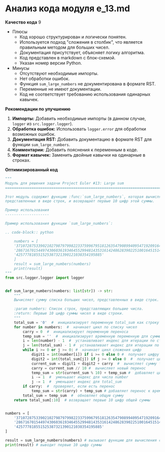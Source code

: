 # Анализ кода модуля e_13.md

**Качество кода**
9
-   Плюсы
    - Код хорошо структурирован и логически понятен.
    -  Используется подход "сложения в столбик", что является правильным методом для больших чисел.
    -  Документация присутствует, объясняет логику алгоритма.
    -  Код представлен в markdown с блок-схемой.
    -  Указан номер версии Python.
-   Минусы
    -   Отсутствуют необходимые импорты.
    -   Нет обработки ошибок.
    -   Функция `sum_large_numbers` не документирована в формате RST.
    -   Переменные не имеют документации.
    -   Код не соответствует требованию использования одинарных кавычек.

**Рекомендации по улучшению**

1.  **Импорты:** Добавить необходимые импорты (в данном случае, `logger` из `src.logger.logger`).
2.  **Обработка ошибок:** Использовать `logger.error` для обработки возможных ошибок.
3.  **Документация RST:** Добавить документацию в формате RST для функции `sum_large_numbers`.
4.  **Комментарии:** Добавить пояснения к переменным в коде.
5.  **Формат кавычек:** Заменить двойные кавычки на одинарные в строках.

**Оптимизированный код**

```python
"""
Модуль для решения задачи Project Euler #13: Large sum
=========================================================================================

Этот модуль содержит функцию :func:`sum_large_numbers`, которая вычисляет сумму больших чисел,
представленных в виде строк, и возвращает первые 10 цифр этой суммы.

Пример использования
--------------------

Пример использования функции `sum_large_numbers`:

.. code-block:: python

    numbers = [
    '371072875339021027987979982233759967951812635479089940954719209164251977823480',
    '286716701544974306036193464552994814353161424862839022510016451514759999953590',
    '425777818551525387321390121038354195885'
    ]
    result = sum_large_numbers(numbers)
    print(result)
"""
from src.logger.logger import logger


def sum_large_numbers(numbers: list[str]) -> str:
    """
    Вычисляет сумму списка больших чисел, представленных в виде строк.

    :param numbers: Список строк, представляющих большие числа.
    :return: Первые 10 цифр суммы чисел в виде строки.
    """
    total_sum = '0'  #  инициализирует переменную total_sum как строку '0'
    for number in numbers:  #  начинает цикл по списку чисел
        carry = 0  #  инициализирует переменную переноса
        temp_sum = ''  #  инициализирует временную переменную для суммы
        i = len(number) - 1  #  устанавливает индекс для итерации по строке number
        j = len(total_sum) - 1 #  устанавливает индекс для итерации по строке total_sum
        while i >= 0 or j >= 0: #  начинает цикл сложения цифр
            digit1 = int(number[i]) if i >= 0 else 0 #  получает цифру из числа number или 0
            digit2 = int(total_sum[j]) if j >= 0 else 0  #  получает цифру из total_sum или 0
            current_sum = digit1 + digit2 + carry  #  вычисляет сумму текущих цифр и переноса
            carry = current_sum // 10 #  вычисляет новый перенос
            temp_sum = str(current_sum % 10) + temp_sum #  добавляет цифру к временной сумме
            i -= 1  #  уменьшает индекс для числа number
            j -= 1  #  уменьшает индекс для total_sum
        if carry:  #  проверяет, если есть перенос
            temp_sum = str(carry) + temp_sum # добавляет перенос к временной сумме
        total_sum = temp_sum  #  обновляет общую сумму
    return total_sum[:10]  # возвращает первые 10 цифр общей суммы


numbers = [
    '371072875339021027987979982233759967951812635479089940954719209164251977823480',
    '286716701544974306036193464552994814353161424862839022510016451514759999953590',
    '425777818551525387321390121038354195885'
]

result = sum_large_numbers(numbers) # вызывает функцию для вычисления суммы
print(result) # выводит первые 10 цифр суммы
```
